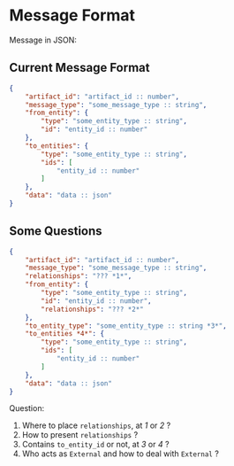 # Message Format

Message in JSON:

## Current Message Format

```json
{
    "artifact_id": "artifact_id :: number",
    "message_type": "some_message_type :: string",
    "from_entity": {
        "type": "some_entity_type :: string",
        "id": "entity_id :: number"
    },
    "to_entities": {
        "type": "some_entity_type :: string",
        "ids": [
            "entity_id :: number"
        ]
    },
    "data": "data :: json"
}
```

## Some Questions

```json
{
    "artifact_id": "artifact_id :: number",
    "message_type": "some_message_type :: string",
    "relationships": "??? *1*",
    "from_entity": {
        "type": "some_entity_type :: string",
        "id": "entity_id :: number",
        "relationships": "??? *2*"
    },
    "to_entity_type": "some_entity_type :: string *3*",
    "to_entities *4*": {
        "type": "some_entity_type :: string",
        "ids": [
            "entity_id :: number"
        ]
    },
    "data": "data :: json"
}
```

Question:

1. Where to place `relationships`, at *1* or *2* ?
2. How to present `relationships` ?
3. Contains `to_entity_id` or not, at *3* or *4* ?
4. Who acts as `External` and how to deal with `External` ?
